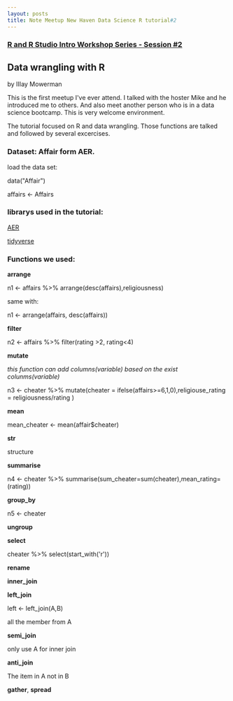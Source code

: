 ```yaml
---
layout: posts
title: Note Meetup New Haven Data Science R tutorial#2
---
```


### [R and R Studio Intro Workshop Series - Session #2](https://www.meetup.com/New-Haven-Data-Science-Meetup/events/247140860/)
## Data wrangling with R
by IIIay Mowerman

This is the first meetup I've ever attend. I talked with the hoster Mike and he introduced me to others. And also meet another person who is in a data science bootcamp. This is very welcome environment. 

The tutorial focused on R and data wrangling. Those functions are talked and followed by several excercises.

### Dataset: Affair form AER.

load the data set:

data("Affair")

affairs <- Affairs

### librarys used in the tutorial:

[AER](https://crantastic.org/packages/AER)

[tidyverse](https://www.tidyverse.org/)

### Functions we used:

**arrange**

n1 <- affairs %>% arrange(desc(affairs),religiousness)

same with:

n1 <- arrange(affairs, desc(affairs))

**filter**

n2 <- affairs %>% filter(rating >2, rating<4)

**mutate**

*this function can add columns(variable) based on the exist colunms(variable)*

n3 <- cheater %>% mutate(cheater = ifelse(affairs>=6,1,0),religiouse_rating = religiousness/rating )

**mean**

mean_cheater <- mean(affair$cheater)

**str**

structure

**summarise**

n4 <- cheater %>% summarise(sum_cheater=sum(cheater),mean_rating=(rating))

**group_by**

n5 <- cheater

**ungroup**

**select**

cheater %>% select(start_with('r'))

**rename**

**inner_join**

**left_join**

left <- left_join(A,B)

all the member from A

**semi_join**

only use A for inner join

**anti_join**

The item in A not in B

**gather**, **spread**
